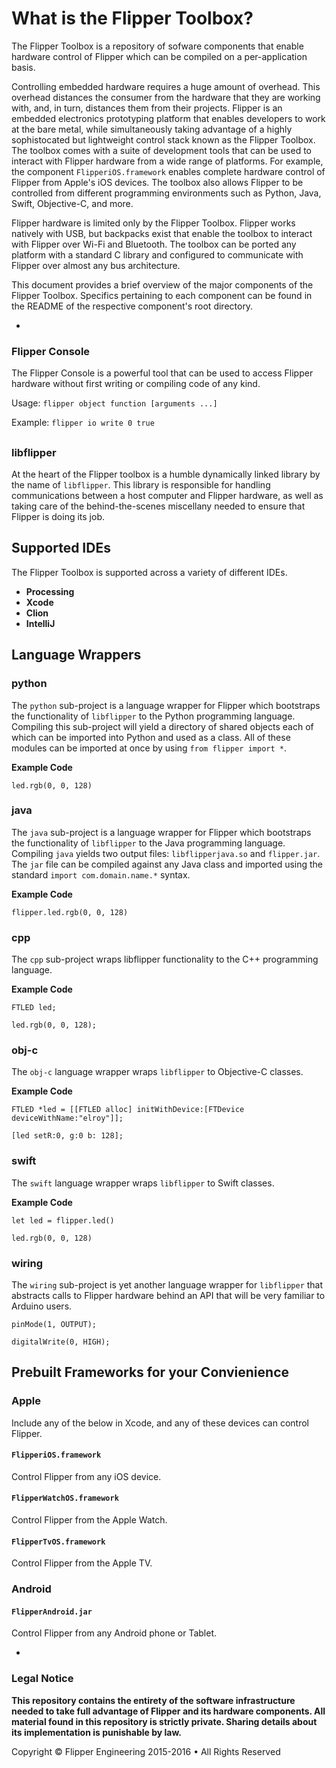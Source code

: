 # What is the Flipper Toolbox?

The Flipper Toolbox is a repository of sofware components that enable hardware control of Flipper which can be compiled on a per-application basis.

Controlling embedded hardware requires a huge amount of overhead. This overhead distances the consumer from the hardware that they are working with, and, in turn, distances them from their projects. Flipper is an embedded electronics prototyping platform that enables developers to work at the bare metal, while simultaneously taking advantage of a highly sophistocated but lightweight control stack known as the Flipper Toolbox. The toolbox comes with a suite of development tools that can be used to interact with Flipper hardware from a wide range of platforms. For example, the component `FlipperiOS.framework` enables complete hardware control of Flipper from Apple's iOS devices. The toolbox also allows Flipper to be controlled from different programming environments such as Python, Java, Swift, Objective-C, and more.

Flipper hardware is limited only by the Flipper Toolbox. Flipper works natively with USB, but backpacks exist that enable the toolbox to interact with Flipper over Wi-Fi and Bluetooth. The toolbox can be ported any platform with a standard C library and configured to communicate with Flipper over almost any bus architecture.

This document provides a brief overview of the major components of the Flipper Toolbox. Specifics pertaining to each component can be found in the README of the respective component's root directory.

-

### Flipper Console

The Flipper Console is a powerful tool that can be used to access Flipper hardware without first writing or compiling code of any kind.

Usage: `flipper object function [arguments ...]`

Example: `flipper io write 0 true`

## 

### libflipper

At the heart of the Flipper toolbox is a humble dynamically linked library by the name of `libflipper`. This library is responsible for handling communications between a host computer and Flipper hardware, as well as taking care of the behind-the-scenes miscellany needed to ensure that Flipper is doing its job.

## Supported IDEs

The Flipper Toolbox is supported across a variety of different IDEs.

- **Processing**
- **Xcode**
- **Clion**
- **IntelliJ**

## Language Wrappers

### python

The `python` sub-project is a language wrapper for Flipper which bootstraps the functionality of `libflipper` to the Python programming language. Compiling this sub-project will yield a directory of shared objects each of which can be imported into Python and used as a class. All of these modules can be imported at once by using `from flipper import *`.

**Example Code**

`led.rgb(0, 0, 128)`

### java

The `java` sub-project is a language wrapper for Flipper which bootstraps the functionality of `libflipper` to the Java programming language. Compiling `java` yields two output files: `libflipperjava.so` and `flipper.jar`. The `jar` file can be compiled against any Java class and imported using the standard `import com.domain.name.*` syntax.

**Example Code**

`flipper.led.rgb(0, 0, 128)`

### cpp

The `cpp` sub-project wraps libflipper functionality to the C++ programming language.

**Example Code**

```
FTLED led;

led.rgb(0, 0, 128);
```

### obj-c

The `obj-c` language wrapper wraps `libflipper` to Objective-C classes.

**Example Code**

```
FTLED *led = [[FTLED alloc] initWithDevice:[FTDevice deviceWithName:"elroy"]];

[led setR:0, g:0 b: 128];
```

### swift

The `swift` language wrapper wraps `libflipper` to Swift classes.

**Example Code**

```
let led = flipper.led()

led.rgb(0, 0, 128)
```

### wiring

The `wiring` sub-project is yet another language wrapper for `libflipper` that abstracts calls to Flipper hardware behind an API that will be very familiar to Arduino users.

```
pinMode(1, OUTPUT);

digitalWrite(0, HIGH);
```

## Prebuilt Frameworks for your Convienience

### Apple

Include any of the below in Xcode, and any of these devices can control Flipper.

#### `FlipperiOS.framework`

Control Flipper from any iOS device.

#### `FlipperWatchOS.framework`

Control Flipper from the Apple Watch.

#### `FlipperTvOS.framework`

Control Flipper from the Apple TV.

### Android

#### `FlipperAndroid.jar`

Control Flipper from any Android phone or Tablet.

-
### Legal Notice

**This repository contains the entirety of the software infrastructure needed to take full advantage of Flipper and its hardware components. All material found in this repository is strictly private. Sharing details about its implementation is punishable by law.**

Copyright © Flipper Engineering 2015-2016 • All Rights Reserved